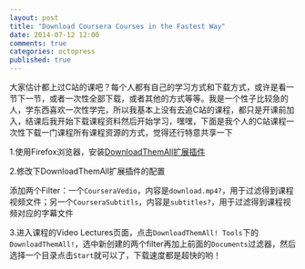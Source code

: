 ```yaml
---
layout: post
title: "Download Coursera Courses in the Fastest Way"
date: 2014-07-12 12:00
comments: true
categories: octopress
published: true
---
```


大家估计都上过C站的课吧？每个人都有自己的学习方式和下载方式，或许是看一节下一节，或者一次性全部下载，或者其他的方式等等。我是一个性子比较急的人，学东西喜欢一次性学完，所以我基本上没有去追C站的课程，都只是开课前加入，结课后我开始下载课程资料然后开始学习，嘿嘿，下面是我个人的C站课程一次性下载一门课程所有课程资源的方式，觉得还行特意共享一下

1.使用Firefox浏览器，安装[DownloadThemAll扩展插件](http://www.downthemall.net/)

2.修改下DownloadThemAll扩展插件的配置

添加两个Filter：一个`CourseraVedio`，内容是`download.mp4?`，用于过滤得到课程视频文件；另一个`CourseraSubtitls`，内容是`subtitles?`，用于过滤得到课程视频对应的字幕文件

3.进入课程的Video Lectures页面，点击`DownloadThemAll! Tools`下的`DownloadThemAll!`，选中新创建的两个filter再加上前面的`Documents`过滤器，然后选择一个目录点击`Start`就可以了，下载速度都是超快的哟！

